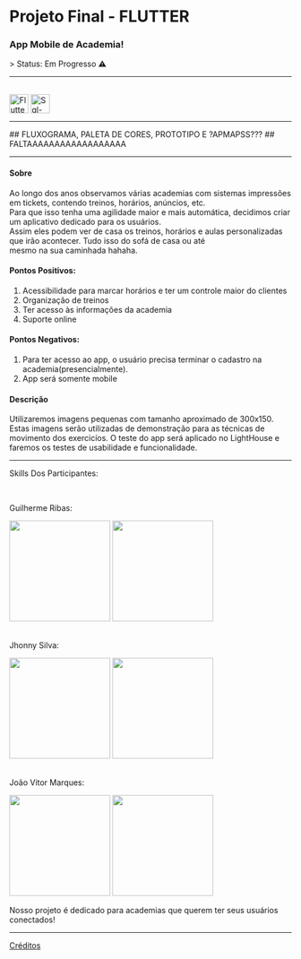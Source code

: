 # Projeto Final - FLUTTER 
<h3>App Mobile de Academia!</h3>
> Status: Em Progresso ⚠️
<hr>
<div style="display: inline_block"><br>
  <img align="center" alt="Flutter-icon" height="34" src="https://img.shields.io/badge/Flutter-02569B?style=for-the-badge&logo=flutter&logoColor=white">
  <img align="center" alt="Sql-icon" height="34" src="https://img.shields.io/badge/SQLite-07405E?style=for-the-badge&logo=sqlite&logoColor=white">
</div>
<hr>

<div>
  ## FLUXOGRAMA, PALETA DE CORES, PROTOTIPO E ?APMAPSS???
  ## FALTAAAAAAAAAAAAAAAAAA
</div>

<hr>
<div>
  <h4>Sobre</h4>
  <p>Ao longo dos anos observamos várias academias com sistemas impressões em tickets, contendo treinos, horários, anúncios, etc.<br>
  Para que isso tenha uma agilidade maior e mais automática, decidimos criar um aplicativo dedicado para os usuários.<br> Assim eles podem ver de casa os treinos, horários e aulas     personalizadas que irão acontecer. Tudo isso do sofá de casa ou até<br> mesmo na sua caminhada hahaha.
  </p>
</div>
<!--SOBRE ACIMA-->
<!--PONTOS RELEVANTES ABAIXO LISTADOS ORDENADOS-->
<div>
  <h4>Pontos Positivos:</h4>
  <ol>
    <li>Acessibilidade para marcar horários e ter um controle maior do clientes</li>
    <li>Organização de treinos</li>
    <li>Ter acesso às informações da academia</li>
    <li>Suporte online</li>
  </ol>
  <!--NEGATIVOS abaxo-->
  <h4>Pontos Negativos:</h4>
  <ol>
    <li>Para ter acesso ao app, o usuário precisa terminar o cadastro na academia(presencialmente).</li>
    <li>App será somente mobile</li>
  </ol>
</div>
<!--fim ordene list-->

<!--DETALHES-->
<div>
  <h4>Descrição</h4>
  <p>
    Utilizaremos imagens pequenas com tamanho aproximado de 300x150. Estas imagens serão utilizadas de demonstração para as técnicas de movimento dos exercicíos.
    O teste do app será aplicado no LightHouse e faremos os testes de usabilidade e funcionalidade.
  </p>
</div>
<!--RISCO DE LINHA HR---> 




<!--TABLES USERS TRAB ABAIXO--->  

<hr>
<p>Skills Dos Participantes:</p>
<!--Quebra de linha-->
<br>
<p>Guilherme Ribas: </p>
<div>
  <img height="180em" src="https://github-readme-stats.vercel.app/api?username=GuilhRibas&show_icons=true&theme=dark&include_all_commits=true&count_private=true"/>
  <img height="180em" src="https://github-readme-stats.vercel.app/api/top-langs/?username=GuilhRibas&layout=compact&langs_count=7&theme=dark"/>
</div>
<!--QUEBRA DE LINHA BR--->  
<br>
<p>Jhonny Silva: </p>
<div>
  <img height="180em" src="https://github-readme-stats.vercel.app/api?username=jhonny606&show_icons=true&theme=dracula&include_all_commits=true&count_private=true"/>
  <img height="180em" src="https://github-readme-stats.vercel.app/api/top-langs/?username=jhonny606&layout=compact&langs_count=7&theme=dracula"/>
</div>
<!--QUEBRA DE LINHA BR--->  
<br>
<p>João Vitor Marques: </p>
<div>
  <img height="180em" src="https://github-readme-stats.vercel.app/api?username=joaovitormarq&show_icons=true&theme=light&include_all_commits=true&count_private=true"/>
  <img height="180em" src="https://github-readme-stats.vercel.app/api/top-langs/?username=joaovitormarq&layout=compact&langs_count=7&theme=light"/>
</div>

<!-- titulo + detalhes + front-->
<p>Nosso projeto é dedicado para academias que querem ter seus usuários conectados!</p>
<hr>
<div>
  <a href="https://www.youtube.com/watch?v=d6aVN7bFA2c" target="_blanck">Créditos</a>
</div>
